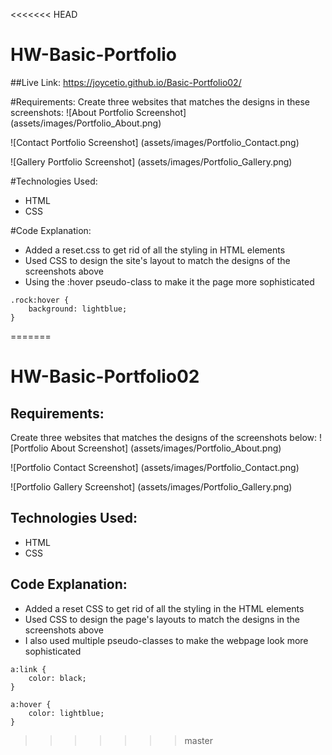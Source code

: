 <<<<<<< HEAD
# HW-Basic-Portfolio

##Live Link: 
https://joycetio.github.io/Basic-Portfolio02/

#Requirements: 
Create three websites that matches the designs in these screenshots:
![About Portfolio Screenshot]
(assets/images/Portfolio_About.png)

![Contact Portfolio Screenshot]
(assets/images/Portfolio_Contact.png)

![Gallery Portfolio Screenshot]
(assets/images/Portfolio_Gallery.png) 

#Technologies Used: 
* HTML
* CSS

#Code Explanation: 
* Added a reset.css to get rid of all the styling in HTML elements
* Used CSS to design the site's layout to match the designs of the screenshots above 
* Using the :hover pseudo-class to make it the page more sophisticated 
````
.rock:hover {
    background: lightblue;
}
````
=======
# HW-Basic-Portfolio02

## Requirements: 
Create three websites that matches the designs of the screenshots below: 
![Portfolio About Screenshot]
(assets/images/Portfolio_About.png)

![Portfolio Contact Screenshot]
(assets/images/Portfolio_Contact.png)

![Portfolio Gallery Screenshot]
(assets/images/Portfolio_Gallery.png)

## Technologies Used: 
* HTML
* CSS

## Code Explanation: 
* Added a reset CSS to get rid of all the styling in the HTML elements 
* Used CSS to design the page's layouts to match the designs in the screenshots above
* I also used multiple pseudo-classes to make the webpage look more sophisticated 
````
a:link {
    color: black;
}

a:hover {
    color: lightblue;
}
````

>>>>>>> master
